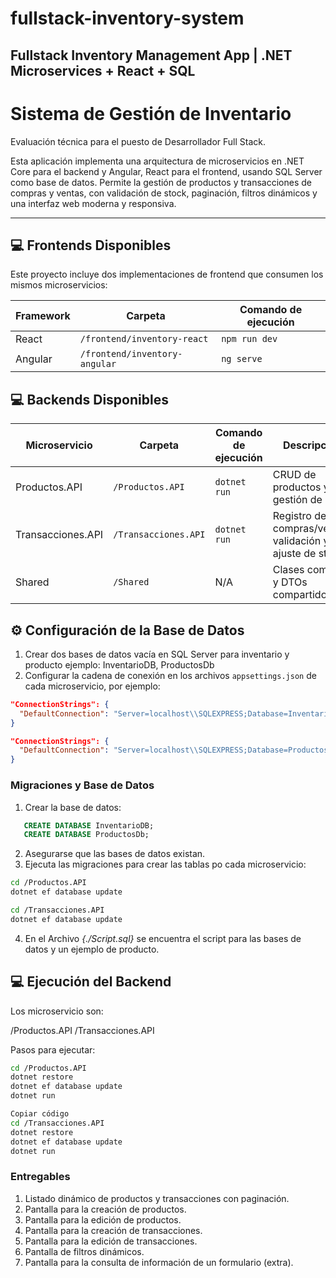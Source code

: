 # fullstack-inventory-system

## Fullstack Inventory Management App | .NET Microservices + React + SQL

# Sistema de Gestión de Inventario

Evaluación técnica para el puesto de Desarrollador Full Stack.

Esta aplicación implementa una arquitectura de microservicios en .NET Core para el backend y Angular, React para el frontend, usando SQL Server como base de datos.
Permite la gestión de productos y transacciones de compras y ventas, con validación de stock, paginación, filtros dinámicos y una interfaz web moderna y responsiva.

---

## 💻 Frontends Disponibles

Este proyecto incluye dos implementaciones de frontend que consumen los mismos microservicios:

| Framework | Carpeta                       | Comando de ejecución |
| --------- | ----------------------------- | -------------------- |
| React     | `/frontend/inventory-react`   | `npm run dev`        |
| Angular   | `/frontend/inventory-angular` | `ng serve`           |

## 💻 Backends Disponibles

| Microservicio     | Carpeta              | Comando de ejecución | Descripción                                              |
| ----------------- | -------------------- | -------------------- | -------------------------------------------------------- |
| Productos.API     | `/Productos.API`     | `dotnet run`         | CRUD de productos y gestión de stock                     |
| Transacciones.API | `/Transacciones.API` | `dotnet run`         | Registro de compras/ventas, validación y ajuste de stock |
| Shared            | `/Shared`            | N/A                  | Clases comunes y DTOs compartidos                        |

## ⚙️ Configuración de la Base de Datos

1. Crear dos bases de datos vacía en SQL Server para inventario y producto ejemplo: InventarioDB, ProductosDb
2. Configurar la cadena de conexión en los archivos `appsettings.json` de cada microservicio, por ejemplo:

```json
"ConnectionStrings": {
  "DefaultConnection": "Server=localhost\\SQLEXPRESS;Database=InventarioDB;Trusted_Connection=True;TrustServerCertificate=True;"
}
```

```json
"ConnectionStrings": {
  "DefaultConnection": "Server=localhost\\SQLEXPRESS;Database=ProductosDb;Trusted_Connection=True;TrustServerCertificate=True;"
}
```

### Migraciones y Base de Datos

1. Crear la base de datos:

```sql
   CREATE DATABASE InventarioDB;
   CREATE DATABASE ProductosDb;
```

2. Asegurarse que las bases de datos existan.
3. Ejecuta las migraciones para crear las tablas po cada microservicio:

```bash
cd /Productos.API
dotnet ef database update

cd /Transacciones.API
dotnet ef database update

```

4. En el Archivo *{./Script.sql}* se encuentra el script para las bases de datos y un ejemplo de producto.

## 💻 Ejecución del Backend

Los microservicio son:

/Productos.API
/Transacciones.API

Pasos para ejecutar:

```bash
cd /Productos.API
dotnet restore
dotnet ef database update
dotnet run
```

```bash
Copiar código
cd /Transacciones.API
dotnet restore
dotnet ef database update
dotnet run
```



### Entregables
1. Listado dinámico de productos y transacciones con paginación.
2. Pantalla para la creación de productos.
3. Pantalla para la edición de productos.
4. Pantalla para la creación de transacciones.
5. Pantalla para la edición de transacciones.
6. Pantalla de filtros dinámicos.
7. Pantalla para la consulta de información de un formulario (extra).